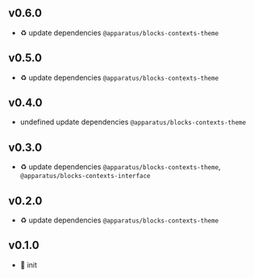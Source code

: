 ## v0.6.0

* ♻️ update dependencies `@apparatus/blocks-contexts-theme`

## v0.5.0

* ♻️ update dependencies `@apparatus/blocks-contexts-theme`

## v0.4.0

* undefined update dependencies `@apparatus/blocks-contexts-theme`

## v0.3.0

* ♻️ update dependencies `@apparatus/blocks-contexts-theme`, `@apparatus/blocks-contexts-interface`

## v0.2.0

* ♻️ update dependencies `@apparatus/blocks-contexts-theme`

## v0.1.0

* 🐣 init
